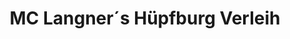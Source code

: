 ---
title: "MC Langner´s Hüpfburg Verleih"
url: /seeland/mc-langner-s-huepfburg-verleih/
shop: Mieten
---